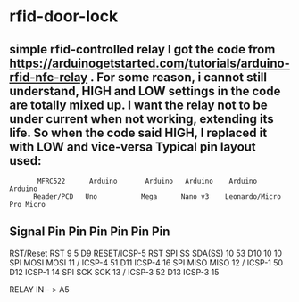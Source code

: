 # rfid-door-lock
simple rfid-controlled relay
I got the code from https://arduinogetstarted.com/tutorials/arduino-rfid-nfc-relay . 
For some reason, i cannot still understand, HIGH and LOW settings in the code are totally mixed up. I want the relay not to be under current when not working, extending its life. So when the code said HIGH, I replaced it with LOW and vice-versa
  Typical pin layout used:
  -----------------------------------------------------------------------------------------
           MFRC522      Arduino       Arduino   Arduino    Arduino          Arduino
          Reader/PCD   Uno           Mega      Nano v3    Leonardo/Micro   Pro Micro
 Signal      Pin          Pin           Pin       Pin        Pin              Pin
  -----------------------------------------------------------------------------------------
 RST/Reset   RST          9             5         D9         RESET/ICSP-5     RST
 SPI SS      SDA(SS)      10            53        D10        10               10
 SPI MOSI    MOSI         11 / ICSP-4   51        D11        ICSP-4           16
 SPI MISO    MISO         12 / ICSP-1   50        D12        ICSP-1           14
 SPI SCK     SCK          13 / ICSP-3   52        D13        ICSP-3           15

RELAY IN - > A5
